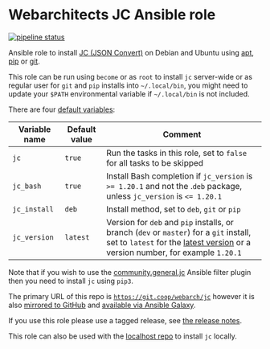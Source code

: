 # Webarchitects JC Ansible role 

[![pipeline status](https://git.coop/webarch/jc/badges/main/pipeline.svg)](https://git.coop/webarch/jc/-/commits/main)

Ansible role to install [JC (JSON Convert)](https://github.com/kellyjonbrazil/jc) on Debian and Ubuntu using [apt](https://github.com/kellyjonbrazil/jc/releases), [pip](https://pypi.org/project/jc/) or [git](https://github.com/kellyjonbrazil/jc). 

This role can be run using `become` or as `root` to install `jc` server-wide or as regular user for `git` and `pip` installs into `~/.local/bin`, you might need to update your `$PATH` environmental variable if `~/.local/bin` is not included.

There are four [default variables](defaults/main.yml):

| Variable name        | Default value    | Comment                                                                                                                                                                                                                           |
|----------------------|------------------|-----------------------------------------------------------------------------------------------------------------------------------------------------------------------------------------------------------------------------------|
| `jc`                 | `true`           | Run the tasks in this role, set to `false` for all tasks to be skipped                                                                                                                                                            |
| `jc_bash`            | `true`           | Install Bash completion if `jc_version` is `>= 1.20.1` and not the .`deb` package, unless `jc_version` is `<= 1.20.1`                                                                                                     |
| `jc_install`         | `deb`            | Install method, set to `deb`, `git` or `pip`                                                                                                                                                                                      |
| `jc_version`         | `latest`         | Version for `deb` and `pip` installs, or branch (`dev` or `master`) for a `git` install, set to `latest` for the [latest version](https://github.com/kellyjonbrazil/jc/releases/latest) or a version number, for example `1.20.1` |

Note that if you wish to use the [community.general.jc](https://blog.kellybrazil.com/2020/08/30/parsing-command-output-in-ansible-with-jc/) Ansible filter plugin then you need to install `jc` using `pip3`.

The primary URL of this repo is [`https://git.coop/webarch/jc`](https://git.coop/webarch/jc) however it is also [mirrored to GitHub](https://github.com/webarch-coop/ansible-role-jc) and [available via Ansible Galaxy](https://galaxy.ansible.com/chriscroome/jc).

If you use this role please use a tagged release, see [the release notes](https://git.coop/webarch/jc/-/releases).

This role can also be used with the [localhost repo](https://git.coop/webarch/localhost) to install `jc` locally.
